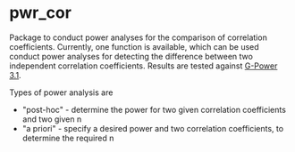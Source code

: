 # pwr_cor

Package to conduct power analyses for the comparison of correlation coefficients. Currently, one function is available, which can be used conduct power analyses for detecting the difference between two independent correlation coefficients. Results are tested against <a href ="http://www.gpower.hhu.de/" target="_blank">G-Power 3.1</a>.

Types of power analysis are 

- "post-hoc" - determine the power for two given correlation coefficients and two given n
- "a priori" - specify a desired power and two correlation coefficients, to determine the required n

